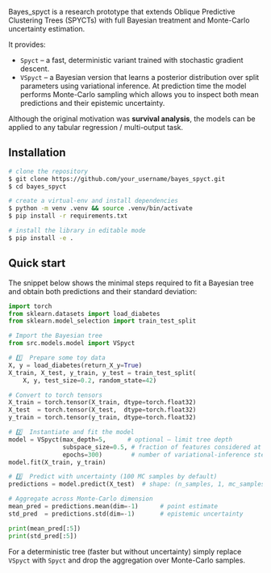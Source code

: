Bayes_spyct is a research prototype that extends Oblique Predictive Clustering Trees (SPYCTs) with full Bayesian treatment and Monte-Carlo uncertainty estimation.

It provides:

* `Spyct`  – a fast, deterministic variant trained with stochastic gradient descent.
* `VSpyct` – a Bayesian version that learns a posterior distribution over split parameters using variational inference.  At prediction time the model performs Monte-Carlo sampling which allows you to inspect both mean predictions and their epistemic uncertainty.

Although the original motivation was **survival analysis**, the models can be applied to any tabular regression / multi-output task.

## Installation

```bash
# clone the repository
$ git clone https://github.com/your_username/bayes_spyct.git
$ cd bayes_spyct

# create a virtual-env and install dependencies
$ python -m venv .venv && source .venv/bin/activate
$ pip install -r requirements.txt

# install the library in editable mode
$ pip install -e .
```

## Quick start

The snippet below shows the minimal steps required to fit a Bayesian tree and obtain both predictions and their standard deviation:

```python
import torch
from sklearn.datasets import load_diabetes
from sklearn.model_selection import train_test_split

# Import the Bayesian tree
from src.models.model import VSpyct

# 1️⃣  Prepare some toy data
X, y = load_diabetes(return_X_y=True)
X_train, X_test, y_train, y_test = train_test_split(
    X, y, test_size=0.2, random_state=42)

# Convert to torch tensors
X_train = torch.tensor(X_train, dtype=torch.float32)
X_test  = torch.tensor(X_test,  dtype=torch.float32)
y_train = torch.tensor(y_train, dtype=torch.float32)

# 2️⃣  Instantiate and fit the model
model = VSpyct(max_depth=5,      # optional – limit tree depth
               subspace_size=0.5, # fraction of features considered at each split
               epochs=300)        # number of variational-inference steps
model.fit(X_train, y_train)

# 3️⃣  Predict with uncertainty (100 MC samples by default)
predictions = model.predict(X_test)  # shape: (n_samples, 1, mc_samples)

# Aggregate across Monte-Carlo dimension
mean_pred = predictions.mean(dim=-1)      # point estimate
std_pred  = predictions.std(dim=-1)       # epistemic uncertainty

print(mean_pred[:5])
print(std_pred[:5])
```

For a deterministic tree (faster but without uncertainty) simply replace `VSpyct` with `Spyct` and drop the aggregation over Monte-Carlo samples.